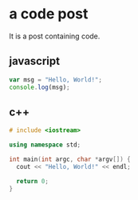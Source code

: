 # a code post
It is a post containing code.


## javascript
```js
var msg = "Hello, World!";
console.log(msg);
```

## c++
```cpp
# include <iostream>

using namespace std;

int main(int argc, char *argv[]) {
  cout << "Hello, World!" << endl;

  return 0;
}
```
